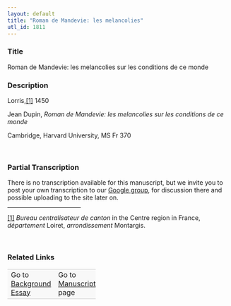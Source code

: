 ```yaml
---  
layout: default  
title: "Roman de Mandevie: les melancolies"  
utl_id: 1811
---
```


### Title

Roman de Mandevie: les melancolies sur les conditions de ce monde


### Description

<p>Lorris,<a href="#_ftn1" name="_ftnref1" title="" id="_ftnref1">[1]</a> 1450</p>
<p>Jean Dupin, <em>Roman de Mandevie: les melancolies sur les conditions de ce monde</em></p>
<p>Cambridge, Harvard University, MS Fr 370</p>
<p> </p>


### Partial Transcription

<p>There is no transcription available for this manuscript, but we invite you to post your own transcription to our <a href="https://paleography.library.utoronto.ca/content/group-work">Google group</a>, for discussion there and possible uploading to the site later on.</p>
<div>
<hr align="left" size="1" width="33%" /><div id="ftn1">
<a href="#_ftnref1" name="_ftn1" title="" id="_ftn1">[1]</a> <em>Bureau centralisateur de canton</em> in the Centre region in France, <em>département </em>Loiret, <em>arrondissement </em>Montargis.
</div>
</div>
<p> </p>


### Related Links

<table border="0.5" cellpadding="1" cellspacing="1" style="width: 200px; background-color:#F8F8F8;">
    <tbody style="border-color:#ccc">
        <tr style="border-color:#ccc">
            <td>Go to <a href="https://centerfordigitalhumanities.github.io/Newberry-French-paleography/essay/1811" target="_blank">Background Essay</a></td>
            <td>Go to <a href="https://centerfordigitalhumanities.github.io/Newberry-French-paleography/www/record.html?id=1811" target="_blank">Manuscript</a> page</td>
        </tr>
    </tbody>
</table>
